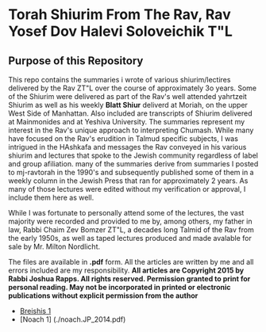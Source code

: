 # Torah Shiurim From The Rav, Rav Yosef Dov Halevi Soloveichik T"L

## Purpose of this Repository
This repo contains the summaries i wrote of various shiurim/lectires delivered by the Rav ZT"L over the course of approximately 3o years. Some of the Shiurim were delivered as part of the Rav's well attended yahrtzeit Shiurim as well as his weekly **Blatt Shiur** deliverd at Moriah, on the upper West Side of Manhattan. Also included are transcripts of Shiurim delivered at Mainmonides and at Yeshiva University. The summaries represent my interest in the Rav's unique approach to interpreting Chumash. While many have focused on the Rav's erudition in Talmud specific subjects, I was intrigued in the HAshkafa and messages the Rav conveyed in his various shiurim and lectures that spoke to the Jewish community regardless of label and group afiliation. many of the summaries derive from summaries I posted to mj-ravtorah in the 1990's and subsequently published some of them in a weekly column in the Jewish Press that ran for approximately 2 years. As many of those lectures were edited without my verification or approval, I include them here as well.

While I was fortunate to personally attend some of the lectures, the vast majority were recorded and provided to me by, among others, my father in law, Rabbi Chaim Zev Bomzer ZT"L, a decades long Talmid of the Rav from the early 1950s, as well as taped lectures produced and made avalable for sale by Mr. Milton Nordlicht.

The files are available in **.pdf** form. All the articles are written by me and all errors included are my responsibility. **All articles are Copyright 2015 by  Rabbi Joshua Rapps. All rights reserved. Permission granted to print for personal reading. May not be incorporated in printed or electronic publications without explicit permission from the author**

* [Breishis 1](./Breishis_JP_2016.pdf)
* [Noach 1] (./noach.JP_2014.pdf)
